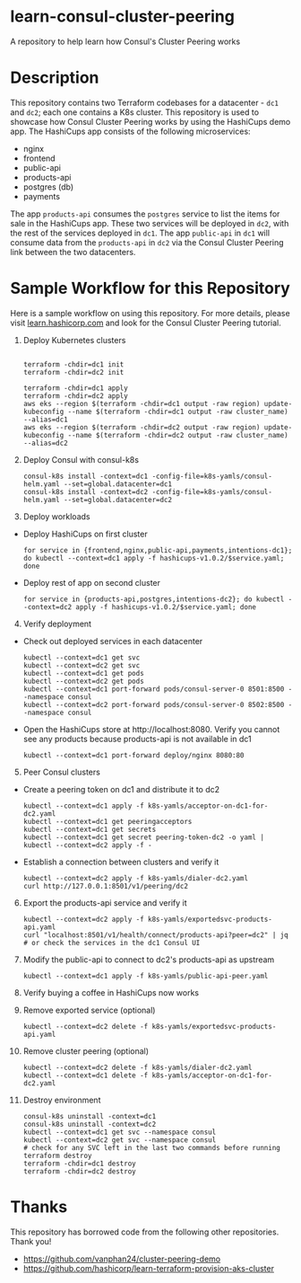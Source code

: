 # learn-consul-cluster-peering
A repository to help learn how Consul's Cluster Peering works

# Description
This repository contains two Terraform codebases for a datacenter - `dc1` and `dc2`; each one contains a K8s cluster.
This repository is used to showcase how Consul Cluster Peering works by using the HashiCups demo app. The HashiCups app consists of the following microservices:

- nginx
- frontend
- public-api
- products-api
- postgres (db)
- payments

The app `products-api` consumes the `postgres` service to list the items for sale in the HashiCups app. These two services will be deployed in `dc2`, with the rest of the services deployed in `dc1`. The app `public-api` in `dc1` will consume data from the `products-api` in `dc2` via the Consul Cluster Peering link between the two datacenters.

# Sample Workflow for this Repository
Here is a sample workflow on using this repository. For more details, please visit [learn.hashicorp.com](https://learn.hashicorp.com) and look for the Consul Cluster Peering tutorial.

1. Deploy Kubernetes clusters

    ```shell-session

    terraform -chdir=dc1 init
    terraform -chdir=dc2 init

    terraform -chdir=dc1 apply
    terraform -chdir=dc2 apply
    aws eks --region $(terraform -chdir=dc1 output -raw region) update-kubeconfig --name $(terraform -chdir=dc1 output -raw cluster_name) --alias=dc1
    aws eks --region $(terraform -chdir=dc2 output -raw region) update-kubeconfig --name $(terraform -chdir=dc2 output -raw cluster_name) --alias=dc2
    ```

2. Deploy Consul with consul-k8s

    ```shell-session
    consul-k8s install -context=dc1 -config-file=k8s-yamls/consul-helm.yaml --set=global.datacenter=dc1
    consul-k8s install -context=dc2 -config-file=k8s-yamls/consul-helm.yaml --set=global.datacenter=dc2
    ```

3. Deploy workloads
  * Deploy HashiCups on first cluster

    ```shell-session
    for service in {frontend,nginx,public-api,payments,intentions-dc1}; do kubectl --context=dc1 apply -f hashicups-v1.0.2/$service.yaml; done
    ```

  * Deploy rest of app on second cluster

    ```shell-session
    for service in {products-api,postgres,intentions-dc2}; do kubectl --context=dc2 apply -f hashicups-v1.0.2/$service.yaml; done
    ```

4. Verify deployment
  * Check out deployed services in each datacenter

    ```shell-session
    kubectl --context=dc1 get svc
    kubectl --context=dc2 get svc
    kubectl --context=dc1 get pods
    kubectl --context=dc2 get pods
    kubectl --context=dc1 port-forward pods/consul-server-0 8501:8500 --namespace consul
    kubectl --context=dc2 port-forward pods/consul-server-0 8502:8500 --namespace consul
    ```

  * Open the HashiCups store at http://localhost:8080. Verify you cannot see any products because products-api is not available in dc1

    ```shell-session
    kubectl --context=dc1 port-forward deploy/nginx 8080:80
    ```

5. Peer Consul clusters
  * Create a peering token on dc1 and distribute it to dc2

    ```shell-session
    kubectl --context=dc1 apply -f k8s-yamls/acceptor-on-dc1-for-dc2.yaml
    kubectl --context=dc1 get peeringacceptors
    kubectl --context=dc1 get secrets
    kubectl --context=dc1 get secret peering-token-dc2 -o yaml | kubectl --context=dc2 apply -f -
    ```

  * Establish a connection between clusters and verify it

    ```shell-session
    kubectl --context=dc2 apply -f k8s-yamls/dialer-dc2.yaml
    curl http://127.0.0.1:8501/v1/peering/dc2
    ```

6. Export the products-api service and verify it

    ```shell-session
    kubectl --context=dc2 apply -f k8s-yamls/exportedsvc-products-api.yaml
    curl "localhost:8501/v1/health/connect/products-api?peer=dc2" | jq # or check the services in the dc1 Consul UI 
    ```

7. Modify the public-api to connect to dc2's products-api as upstream

    ```shell-session
    kubectl --context=dc1 apply -f k8s-yamls/public-api-peer.yaml
    ```

8. Verify buying a coffee in HashiCups now works

9. Remove exported service (optional)

    ```shell-session
    kubectl --context=dc2 delete -f k8s-yamls/exportedsvc-products-api.yaml
    ```

10. Remove cluster peering (optional)
    ```shell-session
    kubectl --context=dc2 delete -f k8s-yamls/dialer-dc2.yaml
    kubectl --context=dc1 delete -f k8s-yamls/acceptor-on-dc1-for-dc2.yaml
    ```

11. Destroy environment

    ```shell-session
    consul-k8s uninstall -context=dc1
    consul-k8s uninstall -context=dc2
    kubectl --context=dc1 get svc --namespace consul
    kubectl --context=dc2 get svc --namespace consul  
    # check for any SVC left in the last two commands before running terraform destroy
    terraform -chdir=dc1 destroy
    terraform -chdir=dc2 destroy
    ```

# Thanks

This repository has borrowed code from the following other repositories. Thank you!

- https://github.com/vanphan24/cluster-peering-demo
- https://github.com/hashicorp/learn-terraform-provision-aks-cluster
